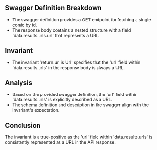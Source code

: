 ## Swagger Definition Breakdown
- The swagger definition provides a GET endpoint for fetching a single comic by id.
- The response body contains a nested structure with a field 'data.results.urls.url' that represents a URL.

## Invariant
- The invariant 'return.url is Url' specifies that the 'url' field within 'data.results.urls' in the response body is always a URL.

## Analysis
- Based on the provided swagger definition, the 'url' field within 'data.results.urls' is explicitly described as a URL.
- The schema definition and description in the swagger align with the invariant's expectation.

## Conclusion
The invariant is a true-positive as the 'url' field within 'data.results.urls' is consistently represented as a URL in the API response.
